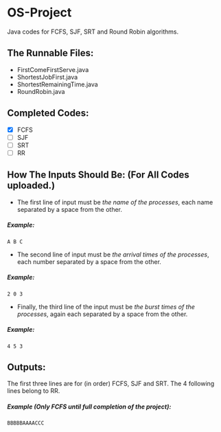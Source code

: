 # OS-Project
Java codes for FCFS, SJF, SRT and Round Robin algorithms.

## The Runnable Files:
- FirstComeFirstServe.java
- ShortestJobFirst.java
- ShortestRemainingTime.java
- RoundRobin.java

## Completed Codes:

- [x] FCFS
- [ ] SJF
- [ ] SRT
- [ ] RR

## How The Inputs Should Be: (For All Codes uploaded.)

- The first line of input must be _the name of the processes_, each name separated by a space from the other. 

##### Example:
```
A B C
```

- The second line of input must be _the arrival times of the processes_, each number separated by a space from the other. 

##### Example:
```
2 0 3
```

- Finally, the third line of the input must be _the burst times of the processes_, again each separated by a space from the other. 

##### Example: 
```
4 5 3
```
## Outputs:

The first three lines are for (in order) FCFS, SJF and SRT. The 4 following lines belong to RR.

##### Example (Only FCFS until full completion of the project):

```
BBBBBAAAACCC
```
